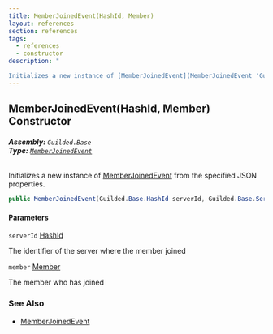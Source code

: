 ```yaml
---
title: MemberJoinedEvent(HashId, Member)
layout: references
section: references
tags:
  - references
  - constructor
description: "

Initializes a new instance of [MemberJoinedEvent](MemberJoinedEvent 'Guilded.Base.Events.MemberJoinedEvent') from the specified JSON properties."
---
```


## MemberJoinedEvent(HashId, Member) Constructor
###### **Assembly:** `Guilded.Base`<br/>**Type:** [`MemberJoinedEvent`](MemberJoinedEvent 'Guilded.Base.Events.MemberJoinedEvent')

Initializes a new instance of [MemberJoinedEvent](MemberJoinedEvent 'Guilded.Base.Events.MemberJoinedEvent') from the specified JSON properties.

```csharp
public MemberJoinedEvent(Guilded.Base.HashId serverId, Guilded.Base.Servers.Member member);
```
#### Parameters

<a name='Guilded.Base.Events.MemberJoinedEvent.MemberJoinedEvent(Guilded.Base.HashId,Guilded.Base.Servers.Member).serverId'></a>

`serverId` [HashId](HashId 'Guilded.Base.HashId')

The identifier of the server where the member joined

<a name='Guilded.Base.Events.MemberJoinedEvent.MemberJoinedEvent(Guilded.Base.HashId,Guilded.Base.Servers.Member).member'></a>

`member` [Member](Member 'Guilded.Base.Servers.Member')

The member who has joined

### See Also
- [MemberJoinedEvent](MemberJoinedEvent 'Guilded.Base.Events.MemberJoinedEvent')